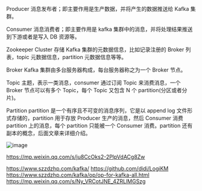 Producer
消息发布者；即主要作用是生产数据，并将产生的数据推送给 Kafka 集群。

Consumer
消息消费者；即主要作用是 kafka 集群中的消息，并将处理结果推送到下游或者是写入 DB 资源等。

Zookeeper Cluster
存储 Kafka 集群的元数据信息，比如记录注册的 Broker 列表，topic 元数据信息，partition 元数据信息等等。

Broker
Kafka 集群由多台服务器构成，每台服务器称之为一个 Broker 节点。

Topic
主题，表示一类消息，consumer 通过订阅 Topic 来消费消息，一个 Broker 节点可以有多个 Topic，每个 Topic 又包含 N 个 partition(分区或者分片)。

Partition
partition 是一个有序且不可变的消息序列，它是以 append log 文件形式存储的，partition 用于存放 Producer 生产的消息，然后 Consumer 消费 partition 上的消息，每个 partition 只能被一个 Consumer 消费。partition 还有副本的概念，后面文章来详细介绍。



![image](https://github.com/Lincoln-dac/kube-linux/blob/master/pic/clipboard.png)


https://mp.weixin.qq.com/s/ju8CcOks2-2PlpVdACg8Zw

https://www.szzdzhp.com/kafka/
https://github.com/didi/LogiKM
https://www.szzdzhp.com/kafka/op/op-for-kafka-all.html
https://mp.weixin.qq.com/s/Ny_VRCotJNE_4ZRLlMGSzg
